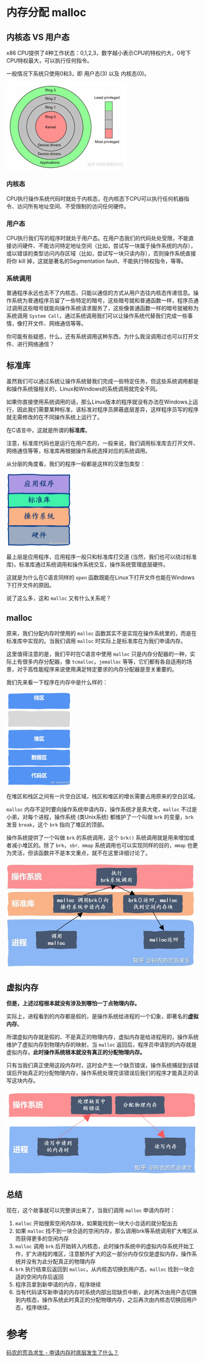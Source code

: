 # 内存分配 malloc



## 内核态 VS 用户态

x86 CPU提供了4种工作状态：0,1,2,3，数字越小表示CPU的特权约大，0号下CPU特权最大，可以执行任何指令。

一般情况下系统只使用0和3，即 用户态(3) 以及 内核态(0)。

<img src="assets/v2-35d4d0a5f59ff19ec0c8f37c28ca8bbe_1440w.jpeg" alt="v2-35d4d0a5f59ff19ec0c8f37c28ca8bbe_1440w" style="zoom: 50%;" />



### 内核态

CPU执行操作系统代码时就处于内核态，在内核态下CPU可以执行任何机器指令、访问所有地址空间、不受限制的访问任何硬件。



### 用户态

CPU执行我们写的程序时就处于用户态。在用户态我们的代码处处受限，不能直接访问硬件、不能访问特定地址空间（比如，尝试写一块属于操作系统的内存），或以错误的类型访问内存区域（比如，尝试写一块只读内存），否则操作系统直接将你 kill 掉，这就是著名的Segmentation fault、不能执行特权指令，等等。



### 系统调用

普通程序永远也去不了内核态，只能以通信的方式从用户态往内核态传递信息。操作系统为普通程序员留了一些特定的暗号，这些暗号就和普通函数一样，程序员通过调用这些暗号就能向操作系统请求服务了，这些像普通函数一样的暗号就被称为系统调用 `System Call`，通过系统调用我们可以让操作系统代替我们完成一些事情，像打开文件、网络通信等等。

你可能有些疑惑，什么，还有系统调用这种东西，为什么我没调用过也可以打开文件、进行网络通信？



## 标准库

虽然我们可以通过系统让操作系统替我们完成一些特定任务，但这些系统调用都是和操作系统强相关的，Linux和Windows的系统调用就完全不同。

如果你直接使用系统调用的话，那么Linux版本的程序就没有办法在Windows上运行，因此我们需要某种标准，该标准对程序员屏蔽底层差异，这样程序员写的程序就无需修改的在不同操作系统上运行了。

在C语言中，这就是所谓的**标准库**。

注意，标准库代码也是运行在用户态的，一般来说，我们调用标准库去打开文件、网络通信等等，标准库再根据操作系统选择对应的系统调用。

从分层的角度看，我们的程序一般都是这样的汉堡包类型：

<img src="assets/v2-cf33186930d39e64b7647e964f00b9ef_1440w.jpeg" alt="v2-cf33186930d39e64b7647e964f00b9ef_1440w" style="zoom: 25%;" />



最上层是应用程序，应用程序一般只和标准库打交道 (当然，我们也可以绕过标准库)，标准库通过系统调用和操作系统交互，操作系统管理底层硬件。

这就是为什么在C语言同样的 `open` 函数既能在Linux下打开文件也能在Windows下打开文件的原因。

说了这么多，这和 `malloc` 又有什么关系呢？



## malloc

原来，我们分配内存时使用的 `malloc` 函数其实不是实现在操作系统里的，而是在标准库中实现的。当我们调用 `malloc` 时实际上是标准库在为我们申请内存。

这里值得注意的是，我们平时在C语言中使用 `malloc` 只是内存分配器的一种，实际上有很多内存分配器，像 `tcmalloc`，`jemalloc` 等等，它们都有各自适用的场景，对于高性能程序来说使用满足特定要求的内存分配器是至关重要的。



我们先来看一下程序在内存中是什么样的：

<img src="assets/v2-f86043a1e75ded759e42d415afb1a197_1440w.jpeg" alt="v2-f86043a1e75ded759e42d415afb1a197_1440w" style="zoom:33%;" />



在堆区和栈区之间有一片空白区域，栈区和堆区的增长需要占用原来的空白区域。

`malloc` 内存不足时要向操作系统申请内存，操作系统才是真大佬，`malloc` 不过是小弟，对每个进程，操作系统 (类Unix系统) 都维护了一个叫做 `brk` 的变量，`brk` 发音 `break`，这个 `brk` 指向了堆区的顶部。

操作系统提供了一个叫做 `brk` 的系统调用，这个 `brk()` 系统调用就是用来增加或者减小堆区的。除了 `brk`，`sbr、mmap` 系统调用也可以实现同样的目的，`mmap` 也更为灵活，但该函数并不是本文重点，就不在这里详细讨论了。

<img src="assets/v2-d332f6abe81dc848b62cc2f1c111f861_1440w.jpeg" alt="v2-d332f6abe81dc848b62cc2f1c111f861_1440w" style="zoom:60%;" />



## 虚拟内存

**但是，上述过程根本就没有涉及到哪怕一丁点物理内存。**

实际上，进程看到的内存都是假的，是操作系统给进程的一个幻象，即著名的**虚拟内存**。

所谓虚拟内存就是假的、不是真正的物理内存，虚拟内存是给进程用的，操作系统维护了虚拟内存到物理内存的映射，当 `malloc` 返回后，程序员申请到的内存就是虚拟内存。**此时操作系统根本就没有真正的分配物理内存。**

只有当我们真正使用这段内存时，这时会产生一个缺页错误，操作系统捕捉到该错误后开始真正的分配物理内存，操作系统处理完该错误后我们的程序才能真正的读写这块内存。

<img src="assets/v2-ea531f482dd21ee5dee88959660e3be3_1440w.jpeg" alt="v2-ea531f482dd21ee5dee88959660e3be3_1440w" style="zoom:60%;" />



## 总结

现在，这个故事就可以完整讲出来了，当我们调用 `malloc` 申请内存时：

1. `malloc` 开始搜索空闲内存块，如果能找到一块大小合适的就分配出去
2. 如果 `malloc` 找不到一块合适的空闲内存，那么调用brk等系统调用扩大堆区从而获得更多的空闲内存
3. `malloc` 调用 `brk` 后开始转入内核态，此时操作系统中的虚拟内存系统开始工作，扩大进程的堆区，注意额外扩大的这一部分内存仅仅是虚拟内存，操作系统并没有为此分配真正的物理内存
4. `brk` 执行结束后返回到 `malloc`，从内核态切换到用户态，`malloc` 找到一块合适的空闲内存后返回
5. 程序员拿到新申请的内存，程序继续
6. 当有代码读写新申请的内存时系统内部出现缺页中断，此时再次由用户态切换到内核态，操作系统此时真正的分配物理内存，之后再次由内核态切换回用户态，程序继续。



# 参考

[码农的荒岛求生 - 申请内存时底层发生了什么？](https://zhuanlan.zhihu.com/p/367386292)